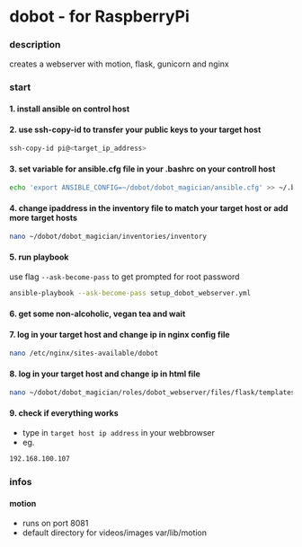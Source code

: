 # dobot - for RaspberryPi

### description

creates a webserver with motion, flask, gunicorn and nginx

### start

####  1. install ansible on control host
####  2. use ssh-copy-id to transfer your public keys to your target host
```sh
ssh-copy-id pi@<target_ip_address> 
```
####  3. set variable for ansible.cfg file in your .bashrc on your controll host
```sh
echo 'export ANSIBLE_CONFIG=~/dobot/dobot_magician/ansible.cfg' >> ~/.bashrc 
```
####  4. change ipaddress in the inventory file to match your target host or add more target hosts
```sh
nano ~/dobot/dobot_magician/inventories/inventory
```
####  5. run playbook 
use flag `--ask-become-pass` to get prompted for root password        
```sh
ansible-playbook --ask-become-pass setup_dobot_webserver.yml
```
####  6. get some non-alcoholic, vegan tea and wait
####  7. log in your target host and change ip in nginx config file
```sh
nano /etc/nginx/sites-available/dobot
```
####  8. log in your target host and change ip in html file
```sh
nano ~/dobot/dobot_magician/roles/dobot_webserver/files/flask/templates/index.html
```
####  9. check if everything works
- type in `target host ip address` in your webbrowser
- eg. 
```sh 
192.168.100.107
```

### infos

####  motion
- runs on port 8081
- default directory for videos/images var/lib/motion

